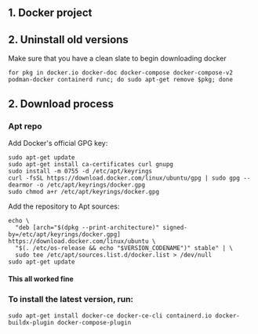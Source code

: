 ## 1. Docker project

## 2. Uninstall old versions

Make sure that you have a clean slate to begin downloading docker

`for pkg in docker.io docker-doc docker-compose docker-compose-v2 podman-docker containerd runc; do sudo apt-get remove $pkg; done`

## 2. Download process

### Apt repo

Add Docker's official GPG key:

```shell
sudo apt-get update
sudo apt-get install ca-certificates curl gnupg
sudo install -m 0755 -d /etc/apt/keyrings
curl -fsSL https://download.docker.com/linux/ubuntu/gpg | sudo gpg --dearmor -o /etc/apt/keyrings/docker.gpg
sudo chmod a+r /etc/apt/keyrings/docker.gpg
```

Add the repository to Apt sources:

```shell
echo \
  "deb [arch="$(dpkg --print-architecture)" signed-by=/etc/apt/keyrings/docker.gpg] https://download.docker.com/linux/ubuntu \
  "$(. /etc/os-release && echo "$VERSION_CODENAME")" stable" | \
  sudo tee /etc/apt/sources.list.d/docker.list > /dev/null
sudo apt-get update
```


#### This all worked fine

### To install the latest version, run:

```shell
sudo apt-get install docker-ce docker-ce-cli containerd.io docker-buildx-plugin docker-compose-plugin
```

```shell

```


